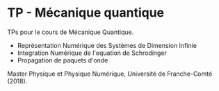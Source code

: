 # TP - Mécanique quantique

TPs pour le cours de Mécanique Quantique.

- Représentation Numérique des Systèmes de Dimension Infinie
- Integration Numérique de l'equation de Schrodinger
- Propagation de paquets d'onde

Master Physique et Physique Numérique, Université de Franche-Comté (2018).

